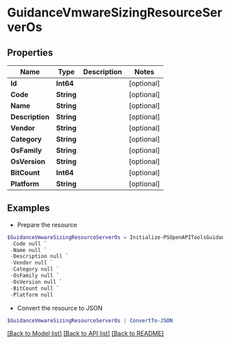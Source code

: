 # GuidanceVmwareSizingResourceServerOs
## Properties

Name | Type | Description | Notes
------------ | ------------- | ------------- | -------------
**Id** | **Int64** |  | [optional] 
**Code** | **String** |  | [optional] 
**Name** | **String** |  | [optional] 
**Description** | **String** |  | [optional] 
**Vendor** | **String** |  | [optional] 
**Category** | **String** |  | [optional] 
**OsFamily** | **String** |  | [optional] 
**OsVersion** | **String** |  | [optional] 
**BitCount** | **Int64** |  | [optional] 
**Platform** | **String** |  | [optional] 

## Examples

- Prepare the resource
```powershell
$GuidanceVmwareSizingResourceServerOs = Initialize-PSOpenAPIToolsGuidanceVmwareSizingResourceServerOs  -Id null `
 -Code null `
 -Name null `
 -Description null `
 -Vendor null `
 -Category null `
 -OsFamily null `
 -OsVersion null `
 -BitCount null `
 -Platform null
```

- Convert the resource to JSON
```powershell
$GuidanceVmwareSizingResourceServerOs | ConvertTo-JSON
```

[[Back to Model list]](../README.md#documentation-for-models) [[Back to API list]](../README.md#documentation-for-api-endpoints) [[Back to README]](../README.md)

